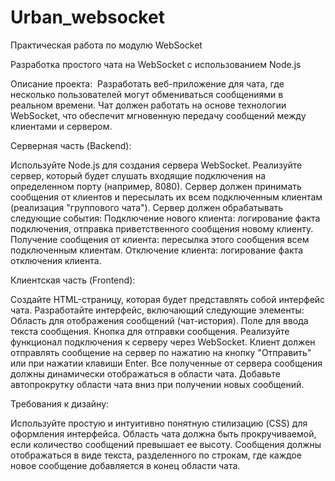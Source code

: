 # Urban_websocket
Практическая работа по модулю WebSocket

Разработка простого чата на WebSocket с использованием Node.js

Описание проекта:
﻿
Разработать веб-приложение для чата, где несколько пользователей могут обмениваться сообщениями в реальном времени. Чат должен работать на основе технологии WebSocket, что обеспечит мгновенную передачу сообщений между клиентами и сервером.

Серверная часть (Backend):

Используйте Node.js для создания сервера WebSocket.
Реализуйте сервер, который будет слушать входящие подключения на определенном порту (например, 8080).
Сервер должен принимать сообщения от клиентов и пересылать их всем подключенным клиентам (реализация "группового чата").
Сервер должен обрабатывать следующие события:
Подключение нового клиента: логирование факта подключения, отправка приветственного сообщения новому клиенту.
Получение сообщения от клиента: пересылка этого сообщения всем подключенным клиентам.
Отключение клиента: логирование факта отключения клиента.

Клиентская часть (Frontend):

Создайте HTML-страницу, которая будет представлять собой интерфейс чата.
Разработайте интерфейс, включающий следующие элементы:
Область для отображения сообщений (чат-история).
Поле для ввода текста сообщения.
Кнопка для отправки сообщения.
Реализуйте функционал подключения к серверу через WebSocket.
Клиент должен отправлять сообщение на сервер по нажатию на кнопку "Отправить" или при нажатии клавиши Enter.
Все полученные от сервера сообщения должны динамически отображаться в области чата.
Добавьте автопрокрутку области чата вниз при получении новых сообщений.

Требования к дизайну:

Используйте простую и интуитивно понятную стилизацию (CSS) для оформления интерфейса.
Область чата должна быть прокручиваемой, если количество сообщений превышает ее высоту.
Сообщения должны отображаться в виде текста, разделенного по строкам, где каждое новое сообщение добавляется в конец области чата.
